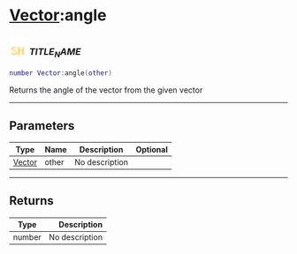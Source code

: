 # [Vector](../vector/README.md):angle

### <img src="../../.gitbook/assets/shared.png" width="32" height="32" /> $TITLE_NAME$

```lua
number Vector:angle(other)
```

Returns the angle of the vector from the given vector<br>

-----------------
## Parameters

| Type   | Name | Description | Optional |
| ------ | ---- | ----------- | -------: |
| [Vector](../vector/README.md) | other | No description |  |

-----------------
## Returns

| Type   | Description |
| ------ | ----------: |
| number | No description |
